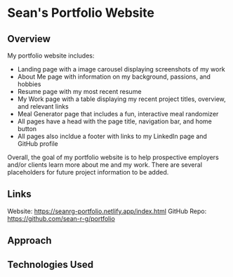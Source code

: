 # Sean's Portfolio Website
## Overview
My portfolio website includes: 
- Landing page with a image carousel displaying screenshots of my work
- About Me page with information on my background, passions, and hobbies
- Resume page with my most recent resume
- My Work page with a table displaying my recent project titles, overview, and relevant links
- Meal Generator page that includes a fun, interactive meal randomizer
- All pages have a head with the page title, navigation bar, and home button
- All pages also incldue a footer with links to my LinkedIn page and GitHub profile

Overall, the goal of my portfolio website is to help prospective employers and/or clients learn more about me and my work. There are several placeholders for future project information to be added.
## Links
Website: https://seanrg-portfolio.netlify.app/index.html
GitHub Repo: https://github.com/sean-r-g/portfolio
## Approach

## Technologies Used


